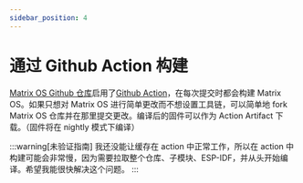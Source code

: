 ```yaml
---
sidebar_position: 4
---
```


# 通过 Github Action 构建

[Matrix OS Github 仓库](https://github.com/203-Systems/MatrixOS)启用了[Github Action](https://github.com/203-Systems/MatrixOS/actions)，在每次提交时都会构建 Matrix OS。如果只想对 Matrix OS 进行简单更改而不想设置工具链，可以简单地 fork Matrix OS 仓库并在那里提交更改。编译后的固件可以作为 Action Artifact 下载。（固件将在 nightly 模式下编译）

:::warning[未验证指南]
我还没能让缓存在 action 中正常工作，所以在 action 中构建可能会非常慢，因为需要拉取整个仓库、子模块、ESP-IDF，并从头开始编译。希望我能很快解决这个问题。
:::
